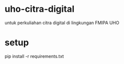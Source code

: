 # uho-citra-digital
untuk perkuliahan citra digital di lingkungan FMIPA UHO

# setup 
pip install -r requirements.txt